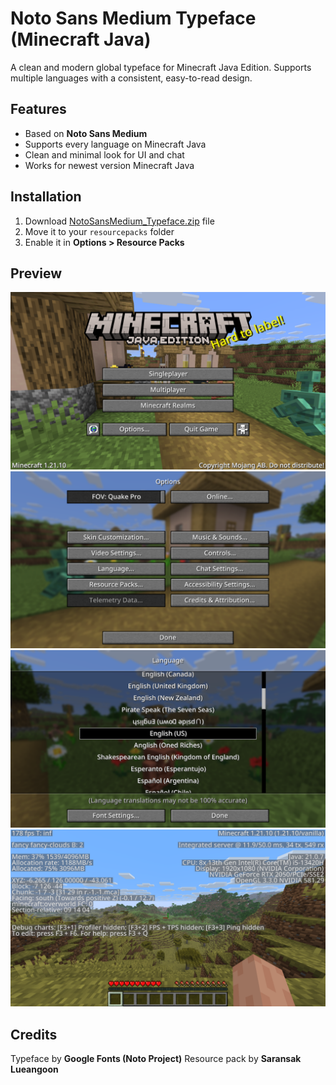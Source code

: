 # Noto Sans Medium Typeface (Minecraft Java)

A clean and modern global typeface for Minecraft Java Edition.
Supports multiple languages with a consistent, easy-to-read design.

## Features
- Based on **Noto Sans Medium**
- Supports every language on Minecraft Java
- Clean and minimal look for UI and chat
- Works for newest version Minecraft Java

## Installation
1. Download [NotoSansMedium_Typeface.zip](NotoSansMedium_Typeface.zip) file
2. Move it to your `resourcepacks` folder
3. Enable it in **Options > Resource Packs**

## Preview
![](engPreview.png)
![](optionPreview.png)
![](langPreview.png)
![](ingameF3Preview.png)

## Credits
Typeface by **Google Fonts (Noto Project)**
Resource pack by **Saransak Lueangoon**

